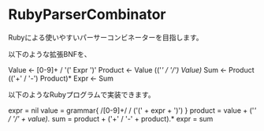 RubyParserCombinator
====================

Rubyによる使いやすいパーサーコンビネーターを目指します。

以下のような拡張BNFを、

Value ← [0-9]+ / '(' Expr ')'
Product ← Value (('*' / '/') Value)*
Sum ← Product (('+' / '-') Product)*
Expr ← Sum

以下のようなRubyプログラムで実装できます。

expr = nil
value = grammar{ /[0-9]+/ / ('(' + expr + ')') }
product = value + ('*' / '/' + value).*
sum = product + ('+' / '-' + product).*
expr = sum
